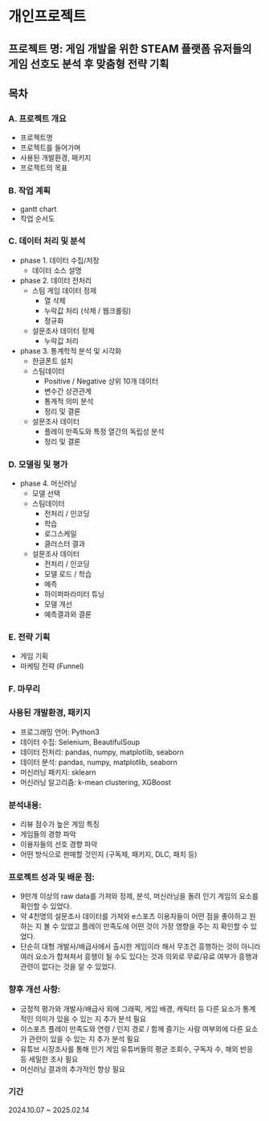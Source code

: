 # 개인프로젝트

## 프로젝트 명: 게임 개발을 위한 STEAM 플랫폼 유저들의 게임 선호도 분석 후 맞춤형 전략 기획

## 목차
### A. 프로젝트 개요
  - 프로젝트명
  - 프로젝트를 들어가며
  - 사용된 개발환경, 패키지
  - 프로젝트의 목표

### B. 작업 계획
  - gantt chart
  - 작업 순서도

### C. 데이터 처리 및 분석
  - phase 1. 데이터 수집/저장
    - 데이터 소스 설명
  - phase 2. 데이터 전처리
    - 스팀 게임 데이터 정제
      - 열 삭제
      - 누락값 처리 (삭제 / 웹크롤링)
      - 정규화
    - 설문조사 데이터 정제
      - 누락값 처리
  - phase 3. 통계학적 분석 및 시각화
    - 한글폰트 설치
    - 스팀데이터
      - Positive / Negative 상위 10개 데이터
      - 변수간 상관관계
      - 통계적 의미 분석
      - 정리 및 결론
    - 설문조사 데이터
      - 플레이 만족도와 특정 열간의 독립성 분석
      - 정리 및 결론

### D. 모델링 및 평가
  - phase 4. 머신러닝
    - 모델 선택
    - 스팀데이터
      - 전처리 / 인코딩
      - 학습
      - 로그스케일
      - 클러스터 결과
    - 설문조사 데이터
      - 전처리 / 인코딩
      - 모델 로드 / 학습
      - 예측
      - 하이퍼파라미터 튜닝
      - 모델 개선
      - 예측결과와 결론

### E. 전략 기획
  - 게임 기획
  - 마케팅 전략 (Funnel)

### F. 마무리

### 사용된 개발환경, 패키지
- 프로그래밍 언어: Python3
- 데이터 수집: Selenium, BeautifulSoup
- 데이터 전처리: pandas, numpy, matplotlib, seaborn
- 데이터 분석: pandas, numpy, matplotlib, seaborn
- 머신러닝 패키지: sklearn
- 머신러닝 알고리즘: k-mean clustering, XGBoost

### 분석내용:
- 리뷰 점수가 높은 게임 특징
- 게임들의 경향 파악
- 이용자들의 선호 경향 파악
- 어떤 방식으로 판매할 것인지 (구독제, 패키지, DLC, 패치 등)

### 프로젝트 성과 및 배운 점:
- 9만개 이상의 raw data를 가져와 정제, 분석, 머신러닝을 돌려 인기 게임의 요소를 확인할 수 있었다.
- 약 4천명의 설문조사 데이터를 가져와 e스포츠 이용자들이 어떤 점을 좋아하고 원하는 지 볼 수 있었고 플레이 만족도에 어떤 것이 가장 영향을 주는 지 확인할 수 있었다.
- 단순히 대형 개발사/배급사에서 출시한 게임이라 해서 무조건 흥행하는 것이 아니라 여러 요소가 합쳐져서 흥행이 될 수도 있다는 것과 의외로 무료/유료 여부가 흥행과 관련이 없다는 것을 알 수 있었다.

### 향후 개선 사항:
- 긍정적 평가와 개발사/배급사 외에 그래픽, 게임 배경, 캐릭터 등 다른 요소가 통계적인 의미가 있을 수 있는 지 추가 분석 필요
- 이스포츠 플레이 만족도와 연령 / 인지 경로 / 함께 즐기는 사람 여부외에 다른 요소가 관련이 있을 수 있는 지 추가 분석 필요
- 유튜브 시장조사를 통해 인기 게임 유튜버들의 평균 조회수, 구독자 수, 해외 반응 등 세밀한 조사 필요
- 머신러닝 결과의 추가적인 향상 필요

### 기간
2024.10.07 ~ 2025.02.14
